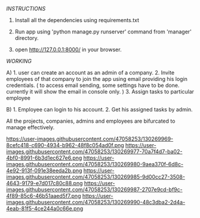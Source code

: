 *INSTRUCTIONS*

1.  Install all the dependencies using requirements.txt

2. Run app using 'python manage.py runserver' command from 'manager' directory.

3. open http://127.0.0.1:8000/ in your browser.


*WORKING*


A)  1. user can create an account as an admin of a company.
     2. Invite employees of that company to join the app using email providing his login credentials. ( to access email sending, some settings have to be done. currently it will show the email in console only. )
     3. Assign tasks to particular employee

B)  1. Employee can login to his account.
     2. Get his assigned tasks by admin.


All the projects, companies, admins and employees are bifurcated to manage effectively.

https://user-images.githubusercontent.com/47058253/130269969-8cefc418-c690-4934-b962-48f8c054ad0f.png
https://user-images.githubusercontent.com/47058253/130269977-70a7f4d7-ba02-4bf0-8991-6b3d1ec627e6.png
https://user-images.githubusercontent.com/47058253/130269980-9aea370f-6d8c-4e92-913f-091e38eeda2b.png
https://user-images.githubusercontent.com/47058253/130269985-9d00cc27-3508-4643-9179-e7d017c80c88.png
https://user-images.githubusercontent.com/47058253/130269987-2707e9cd-bf9c-4f89-85c6-46b51aaed5f7.png
https://user-images.githubusercontent.com/47058253/130269990-48c3dba2-2d4a-4eab-81f5-4ce244a0c66e.png
 
 
